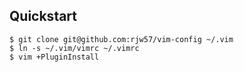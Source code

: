 ## Quickstart

```console
$ git clone git@github.com:rjw57/vim-config ~/.vim
$ ln -s ~/.vim/vimrc ~/.vimrc
$ vim +PluginInstall
```
